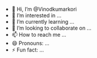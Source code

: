 - 👋 Hi, I’m @Vinodkumarkori
- 👀 I’m interested in ...
- 🌱 I’m currently learning ...
- 💞️ I’m looking to collaborate on ...
- 📫 How to reach me ...
- 😄 Pronouns: ...
- ⚡ Fun fact: ...

<!---
Vinodkumarkori/Vinodkumarkori is a ✨ special ✨ repository because its `README.md` (this file) appears on your GitHub profile.
You can click the Preview link to take a look at your changes.
--->

